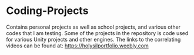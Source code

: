 # Coding-Projects
Contains personal projects as well as school projects, and various other codes that I am testing.
Some of the projects in the repository is code used for various Unity projects and other engines.
The links to the correlating videos can be found at: https://holysilportfolio.weebly.com

